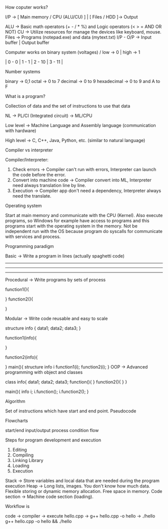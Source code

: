 How coputer works?

I/P -> [ Main memory / CPU (ALU/CU) ] | [ Files / HDD ]-> Output

ALU -> Basic math operators (+ - / * %) and Logic operators (< > = AND OR NOT) 
CU -> Utilize resources for manage the devices like keyboard, mouse.
Files -> Programs (notepad.exe) and data (mytext.txt)
I/P - O/P -> Input buffer | Output buffer

Computer works on binary system (voltages) / low -> 0 | high -> 1

| 0 - 0 | 1 - 1 | 2 - 10 | 3 - 11 | 

Number systems

binary -> 0,1 
octal -> 0 to 7
decimal -> 0 to 9
hexadecimal -> 0 to 9 and A to F

What is a program?

Collection of data and the set of instructions to use that data

NL ->  PL/CI (Integrated circuit) -> ML/CPU

Low level -> Machine Language and Assembly language (communication with hardware)

High level -> C, C++, Java, Python, etc. (similar to natural language)

Compiler vs interpreter

Compiler/Interpreter:
1. Check errors -> Compiler can't run with errors, Interpreter can launch the code before the error. 
2. Convert into machine code -> Compiler convert into ML, Interpreter need always translation line by line.
3. Execution -> Compiler app don't need a dependency, Interpreter always need the translate.

Operating system

Start at main memory and communicate with the CPU (Kernel). Also execute programs, so Windows for example have access to programs and this programs start with the operating system in the memory. Not be independent run with the OS because program do syscalls for communicate with services and process. 

Programming paradigm

Basic -> Write a program in lines (actually spaghetti code)

---------------
----------------------
----
Procedural -> Write programs by sets of process 

function1(){

}
function2(){

}

Modular -> Write code reusable and easy to scale

structure info {
	data1;
	data2;
	data3;
}

function1(info){

}

function2(info){

}
main(){
	structure info i
	function1(i);
	function2(i);
}
OOP -> Advanced programming with object and classes

class info{
	data1;
	data2;
	data3;
	function(){
	}
	function2(){
	}
}

main(){
	info i;
	i.function();
	i.function2();
}

Algorithm

Set of instructions which have start and end point.
Pseudocode

Flowcharts

start/end
input/output
process
condition
flow

Steps for program development and execution

1. Editing
2. Compiling
3. Linking Library
4. Loading
5. Execution


Stack -> Store variables and local data that are needed during the program execution
Heap -> Long lists, images. You don't know how much data. Flexible storing or dynamic memory allocation. Free space in memory. 
Code section -> Machine code section (loading).

Workflow is 

code -> compiler -> execute
hello.cpp -> g++ hello.cpp -o hello -> ./hello
g++ hello.cpp -o hello && ./hello






